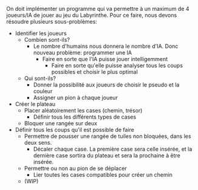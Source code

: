 On doit implémenter un programme qui va permettre à un maximum de 4 joueurs/IA de jouer au jeu du Labyrinthe.
Pour ce faire, nous devons résoudre plusieurs sous-problèmes:
  - Identifier les joueurs
      - Combien sont-ils?
          - Le nombre d'humains nous donnera le nombre d'IA. Donc nouveau problème: programmer une IA
              - Faire en sorte que l'IA puisse jouer intelligemment
                   - Faire en sorte qu'elle puisse analyser tous les coups possibles et choisir le plus optimal
      - Qui sont-ils?
          - Donner la possibilité aux joueurs de choisir le pseudo et la couleur
          - Assigner un pion à chaque joueur
  - Créer le plateau
      - Placer aléatoirement les cases (chemin, trésor)
          - Définir tous les différents types de cases
      - Bloquer une rangée sur deux
  - Définir tous les coups qu'il est possible de faire
      - Permettre de pousser une rangée de tuiles non bloquées, dans les deux sens.
          - Décaler chaque case. La première case sera celle insérée, et la dernière case sortira du plateau et sera la prochaine à être insérée.
      - Permettre ou non au pion de se déplacer
          - Lier toutes les cases compatibles pour créer un chemin
      - (WIP)
